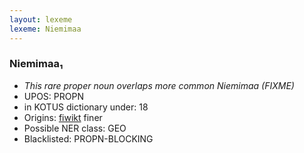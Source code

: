 ```yaml
---
layout: lexeme
lexeme: Niemimaa
---
```


###  Niemimaa₁

* _This rare proper noun overlaps more common *Niemimaa* (FIXME)_
* UPOS:  PROPN
* in KOTUS dictionary under:  18
* Origins: [fiwikt](https://fi.wiktionary.org/wiki/Niemimaa) finer 
* Possible NER class:  GEO
* Blacklisted:  PROPN-BLOCKING


